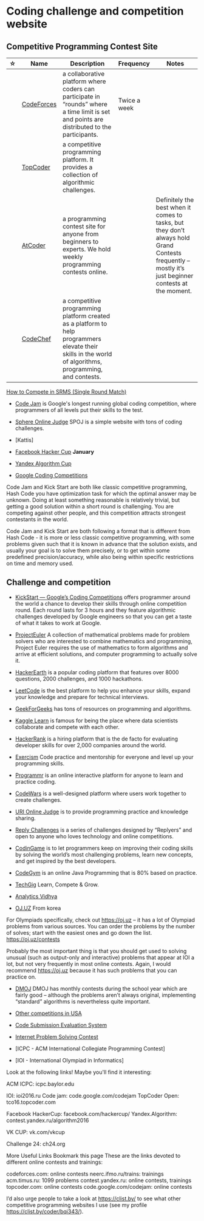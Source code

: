 # Coding challenge and competition website

## Competitive Programming Contest Site

| ☆   | Name                                            | Description                                                                                                                                              | Frequency    | Notes                                                                                                                                                |
| --- | ----------------------------------------------- | -------------------------------------------------------------------------------------------------------------------------------------------------------- | ------------ | ---------------------------------------------------------------------------------------------------------------------------------------------------- |
|     | [CodeForces](https://codeforces.com/)           | a collaborative platform where coders can participate in “rounds” where a time limit is set and points are distributed to the participants.              | Twice a week |                                                                                                                                                      |
|     | [TopCoder](https://www.topcoder.com/challenges) | a competitive programming platform. It provides a collection of algorithmic challenges.                                                                  |              |                                                                                                                                                      |
|     | [AtCoder](https://atcoder.jp/)                  | a programming contest site for anyone from beginners to experts. We hold weekly programming contests online.                                             |              | Definitely the best when it comes to tasks, but they don’t always hold Grand Contests frequently – mostly it’s just beginner contests at the moment. |
|     | [CodeChef](https://www.codechef.com/)           | a competitive programming platform created as a platform to help programmers elevate their skills in the world of algorithms, programming, and contests. |              |                                                                                                                                                      |

[How to Compete in SRMS (Single Round Match)](https://www.topcoder.com/thrive/articles/How%20To%20Compete%20in%20SRMs)

- [Code Jam](https://codingcompetitions.withgoogle.com/codejam) is Google's longest running global coding competition, where programmers of all levels put their skills to the test.

- [Sphere Online Judge](http://www.spoj.com/) SPOJ is a simple website with tons of coding challenges.

- [Kattis]

- [Facebook Hacker Cup]() **January**

- [Yandex Algorithm Cup](https://yandex.com/cup/algorithm/)

- [Google Coding Competitions](https://codingcompetitions.withgoogle.com/)

Code Jam and Kick Start are both like classic competitive programming, Hash Code you have optimization task for which the optimal answer may be unknown. Doing at least something reasonable is relatively trivial, but getting a good solution within a short round is challenging. You are competing against other people, and this competition attracts strongest contestants in the world.

Code Jam and Kick Start are both following a format that is different from Hash Code - it is more or less classic competitive programming, with some problems given such that it is known in advance that the solution exists, and usually your goal is to solve them precisely, or to get within some predefined precision/accuracy, while also being within specific restrictions on time and memory used.

## Challenge and competition

- [KickStart — Google’s Coding Competitions](https://codingcompetitions.withgoogle.com/kickstart/about) offers programmer around the world a chance to develop their skills through online competition round. Each round lasts for 3 hours and they feature algorithmic challenges developed by Google engineers so that you can get a taste of what it takes to work at Google.

- [ProjectEuler](https://projecteuler.net/archives) A collection of mathematical problems made for problem solvers who are interested to combine mathematics and programming, Project Euler requires the use of mathematics to form algorithms and arrive at efficient solutions, and computer programming to actually solve it.

- [HackerEarth](https://www.hackerearth.com/) is a popular coding platform that features over 8000 questions, 2000 challenges, and 1000 hackathons.

- [LeetCode](https://leetcode.com/problemset/all/) is the best platform to help you enhance your skills, expand your knowledge and prepare for technical interviews.

- [GeekForGeeks](https://www.geeksforgeeks.org/puzzles/) has tons of resources on programming and algorithms.

- [Kaggle Learn](https://www.kaggle.com/learn/overview) is famous for being the place where data scientists collaborate and compete with each other.

- [HackerRank](https://www.hackerrank.com/) is a hiring platform that is the de facto for evaluating developer skills for over 2,000 companies around the world.

- [Exercism](https://exercism.io/) Code practice and mentorship for everyone and level up your programming skills.

- [Programmr](http://www.programmr.com/exercises) is an online interactive platform for anyone to learn and practice coding.

- [CodeWars](https://www.codewars.com/) is a well-designed platform where users work together to create challenges.

- [URI Online Judge](https://www.urionlinejudge.com.br/) is to provide programming practice and knowledge sharing.

- [Reply Challenges](https://challenges.reply.com/) is a series of challenges designed by “Replyers” and open to anyone who loves technology and online competitions.

- [CodinGame](https://www.codingame.com/start) is to let programmers keep on improving their coding skills by solving the world’s most challenging problems, learn new concepts, and get inspired by the best developers.

- [CodeGym](https://codegym.cc/) is an online Java Programming that is 80% based on practice.

- [TechGig](https://www.techgig.com/) Learn, Compete & Grow.

- [Analytics Vidhya](https://www.analyticsvidhya.com/myfeed/)

- [OJ.UZ](https://oj.uz/problems) From korea

For Olympiads specifically, check out https://oj.uz – it has a lot of Olympiad problems from various sources. You can order the problems by the number of solves; start with the easiest ones and go down the list. https://oj.uz/contests

Probably the most important thing is that you should get used to solving unusual (such as output-only and interactive) problems that appear at IOI a lot, but not very frequently in most online contests. Again, I would recommend https://oj.uz because it has such problems that you can practice on.

- [DMOJ](https://dmoj.ca/) DMOJ has monthly contests during the school year which are fairly good – although the problems aren’t always original, implementing “standard” algorithms is nevertheless quite important.

- [Other competitions in USA](https://usaco-guide.vercel.app/general/resources-usa)

- [Code Submission Evaluation System](https://cses.fi/)

- [Internet Problem Solving Contest](https://ipsc.ksp.sk/)

- [ICPC - ACM International Collegiate Programming Contest]

- [IOI - International Olympiad in Informatics]

Look at the following links! Maybe you'll find it interesting:

ACM ICPC: icpc.baylor.edu

IOI: ioi2016.ru
Code jam: code.google.com/codejam
TopCoder Open: tco16.topcoder.com

Facebook HackerCup: facebook.com/hackercup/
Yandex.Algorithm: contest.yandex.ru/algorithm2016

VK CUP: vk.com/vkcup

Challenge 24: ch24.org

More Useful Links
Bookmark this page
These are the links devoted to different online contests and trainings:

codeforces.com: online contests
neerc.ifmo.ru/trains: trainings
acm.timus.ru: 1099 problems
contest.yandex.ru: online contests, trainings
topcoder.com: online contests
code.google.com/codejam: online contests

I’d also urge people to take a look at https://clist.by/ to see what other competitive programming websites I use (see my profile https://clist.by/coder/bqi343/).
